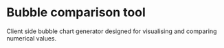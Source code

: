 # Bubble comparison tool

Client side bubble chart generator designed for visualising and comparing numerical values.

